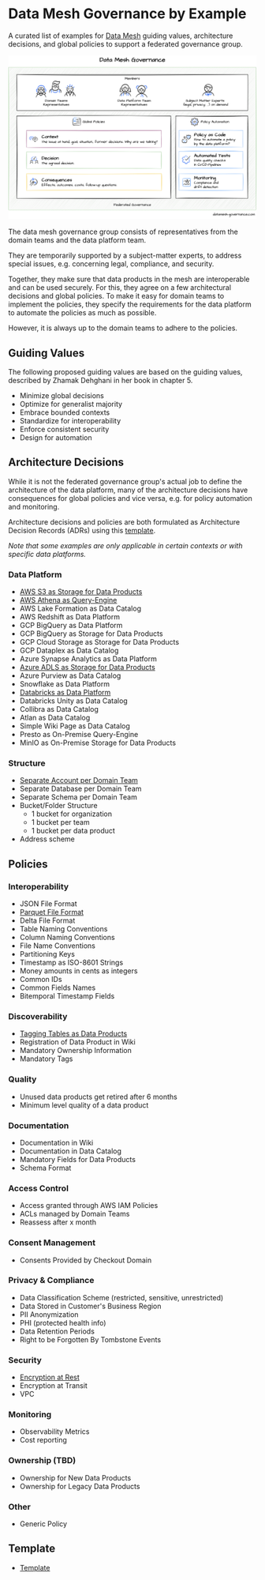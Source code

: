 # Data Mesh Governance by Example

A curated list of examples for [Data Mesh](https://www.datamesh-architecture.com) guiding values, architecture decisions, and global policies to support a federated governance group.


![Data Mesh Governance](images/governance.png)

The data mesh governance group consists of representatives from the domain teams and the data platform team.

They are temporarily supported by a subject-matter experts, to address special issues, e.g. concerning legal, compliance, and security.

Together, they make sure that data products in the mesh are interoperable and can be used securely. For this, they agree on a few architectural decisions and global policies. To make it easy for domain teams to implement the policies, they specify the requirements for the data platform to automate the policies as much as possible.

However, it is always up to the domain teams to adhere to the policies.



## Guiding Values

The following proposed guiding values are based on the guiding values, described by Zhamak Dehghani in her book in chapter 5.

- Minimize global decisions
- Optimize for generalist majority
- Embrace bounded contexts
- Standardize for interoperability
- Enforce consistent security 
- Design for automation 

## Architecture Decisions

While it is not the federated governance group's actual job to define the architecture of the data platform, 
many of the architecture decisions have consequences for global policies and vice versa,
e.g. for policy automation and monitoring.

Architecture decisions and policies are both formulated as Architecture Decision Records (ADRs) using this [template](policies/template.md).

_Note that some examples are only applicable in certain contexts or with specific data platforms._


### Data Platform

- [AWS S3 as Storage for Data Products](architecture-decisions/data-platform/aws-s3-as-storage-for-data-products.md)
- [AWS Athena as Query-Engine](architecture-decisions/data-platform/aws-athena-as-query-engine.md)
- AWS Lake Formation as Data Catalog
- AWS Redshift as Data Platform
- GCP BigQuery as Data Platform
- GCP BigQuery as Storage for Data Products
- GCP Cloud Storage as Storage for Data Products
- GCP Dataplex as Data Catalog
- Azure Synapse Analytics as Data Platform
- [Azure ADLS as Storage for Data Products](architecture-decisions/data-platform/azure-adls-as-storage-for-data-products.md)
- Azure Purview as Data Catalog
- Snowflake as Data Platform
- [Databricks as Data Platform](architecture-decisions/data-platform/databricks-as-data-platform.md)
- Databricks Unity as Data Catalog
- Collibra as Data Catalog
- Atlan as Data Catalog
- Simple Wiki Page as Data Catalog
- Presto as On-Premise Query-Engine
- MinIO as On-Premise Storage for Data Products

### Structure
- [Separate Account per Domain Team](architecture-decisions/structure/separate-account-per-domain-team.md)
- Separate Database per Domain Team
- Separate Schema per Domain Team
- Bucket/Folder Structure
    - 1 bucket for organization
    - 1 bucket per team
    - 1 bucket per data product
- Address scheme

## Policies

### Interoperability
- JSON File Format
- [Parquet File Format](policies/interoperability/parquet-file-format.md)
- Delta File Format
- Table Naming Conventions
- Column Naming Conventions
- File Name Conventions
- Partitioning Keys
- Timestamp as ISO-8601 Strings
- Money amounts in cents as integers
- Common IDs
- Common Fields Names
- Bitemporal Timestamp Fields

### Discoverability
- [Tagging Tables as Data Products](policies/discoverability/tagging-tables-as-data-products-databricks-unity-data-catalog-tagging.md)
- Registration of Data Product in Wiki
- Mandatory Ownership Information
- Mandatory Tags

### Quality
- Unused data products get retired after 6 months
- Minimum level quality of a data product

### Documentation
- Documentation in Wiki
- Documentation in Data Catalog
- Mandatory Fields for Data Products
- Schema Format

### Access Control
- Access granted through AWS IAM Policies
- ACLs managed by Domain Teams
- Reassess after x month

### Consent Management
- Consents Provided by Checkout Domain

### Privacy & Compliance
- Data Classification Scheme (restricted, sensitive, unrestricted)
- Data Stored in Customer's Business Region
- PII Anonymization
- PHI (protected health info)
- Data Retention Periods
- Right to be Forgotten By Tombstone Events

### Security
- [Encryption at Rest](policies/security/encryption-at-rest.md)
- Encryption at Transit
- VPC

### Monitoring
- Observability Metrics
- Cost reporting

### Ownership (TBD)
- Ownership for New Data Products
- Ownership for Legacy Data Products

### Other
- Generic Policy

## Template

- [Template](policies/template.md)
